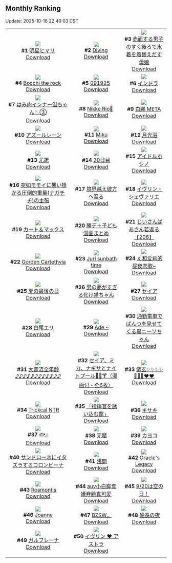 ## Monthly Ranking
Update: 2025-10-18 22:40:03 CST

|      |      |      |
| :----: | :----: | :----: |
| ![](https://i.pixiv.re/c/240x480/img-master/img/2025/09/20/00/00/18/135297113_p0_master1200.jpg)<br>**#1** [明星ヒマリ](https://www.pixiv.net/artworks/135297113)<br>[Download](https://i.pixiv.re/img-original/img/2025/09/20/00/00/18/135297113_p0.jpg) | ![](https://i.pixiv.re/c/240x480/img-master/img/2025/09/20/00/03/24/135297541_p0_master1200.jpg)<br>**#2** [Diving](https://www.pixiv.net/artworks/135297541)<br>[Download](https://i.pixiv.re/img-original/img/2025/09/20/00/03/24/135297541_p0.png) | ![](https://i.pixiv.re/c/240x480/img-master/img/2025/09/20/18/38/49/135325438_p0_master1200.jpg)<br>**#3** [赤面する男子のすぐ後ろで水着を着替えだす母娘](https://www.pixiv.net/artworks/135325438)<br>[Download](https://i.pixiv.re/img-original/img/2025/09/20/18/38/49/135325438_p0.jpg) |
| ![](https://i.pixiv.re/c/240x480/img-master/img/2025/09/20/14/20/49/135317145_p0_master1200.jpg)<br>**#4** [Bocchi the rock](https://www.pixiv.net/artworks/135317145)<br>[Download](https://i.pixiv.re/img-original/img/2025/09/20/14/20/49/135317145_p0.jpg) | ![](https://i.pixiv.re/c/240x480/img-master/img/2025/09/19/01/07/28/135263274_p0_master1200.jpg)<br>**#5** [091925](https://www.pixiv.net/artworks/135263274)<br>[Download](https://i.pixiv.re/img-original/img/2025/09/19/01/07/28/135263274_p0.jpg) | ![](https://i.pixiv.re/c/240x480/img-master/img/2025/09/20/00/00/21/135297130_p0_master1200.jpg)<br>**#6** [インドラ](https://www.pixiv.net/artworks/135297130)<br>[Download](https://i.pixiv.re/img-original/img/2025/09/20/00/00/21/135297130_p0.jpg) |
| ![](https://i.pixiv.re/c/240x480/img-master/img/2025/09/20/22/46/23/135336408_p0_master1200.jpg)<br>**#7** [はみ肉インナー蛍ちゃん🪡③](https://www.pixiv.net/artworks/135336408)<br>[Download](https://i.pixiv.re/img-original/img/2025/09/20/22/46/23/135336408_p0.png) | ![](https://i.pixiv.re/c/240x480/img-master/img/2025/09/20/00/05/22/135297700_p0_master1200.jpg)<br>**#8** [Nikke Rio🐰](https://www.pixiv.net/artworks/135297700)<br>[Download](https://i.pixiv.re/img-original/img/2025/09/20/00/05/22/135297700_p0.jpg) | ![](https://i.pixiv.re/c/240x480/img-master/img/2025/09/19/14/31/33/135277249_p0_master1200.jpg)<br>**#9** [白鵬 META](https://www.pixiv.net/artworks/135277249)<br>[Download](https://i.pixiv.re/img-original/img/2025/09/19/14/31/33/135277249_p0.jpg) |
| ![](https://i.pixiv.re/c/240x480/img-master/img/2025/09/19/20/11/20/135287100_p0_master1200.jpg)<br>**#10** [アズールレーン](https://www.pixiv.net/artworks/135287100)<br>[Download](https://i.pixiv.re/img-original/img/2025/09/19/20/11/20/135287100_p0.jpg) | ![](https://i.pixiv.re/c/240x480/img-master/img/2025/09/18/00/00/34/135224547_p0_master1200.jpg)<br>**#11** [Miku](https://www.pixiv.net/artworks/135224547)<br>[Download](https://i.pixiv.re/img-original/img/2025/09/18/00/00/34/135224547_p0.jpg) | ![](https://i.pixiv.re/c/240x480/img-master/img/2025/09/22/01/53/48/135384622_p0_master1200.jpg)<br>**#12** [月光浴](https://www.pixiv.net/artworks/135384622)<br>[Download](https://i.pixiv.re/img-original/img/2025/09/22/01/53/48/135384622_p0.jpg) |
| ![](https://i.pixiv.re/c/240x480/img-master/img/2025/09/20/13/51/21/135316275_p0_master1200.jpg)<br>**#13** [尤諾](https://www.pixiv.net/artworks/135316275)<br>[Download](https://i.pixiv.re/img-original/img/2025/09/20/13/51/21/135316275_p0.jpg) | ![](https://i.pixiv.re/c/240x480/img-master/img/2025/09/20/19/30/04/135327532_p0_master1200.jpg)<br>**#14** [20日目](https://www.pixiv.net/artworks/135327532)<br>[Download](https://i.pixiv.re/img-original/img/2025/09/20/19/30/04/135327532_p0.jpg) | ![](https://i.pixiv.re/c/240x480/img-master/img/2025/09/19/17/34/56/135281266_p0_master1200.jpg)<br>**#15** [アイドルホシノ](https://www.pixiv.net/artworks/135281266)<br>[Download](https://i.pixiv.re/img-original/img/2025/09/19/17/34/56/135281266_p0.png) |
| ![](https://i.pixiv.re/c/240x480/img-master/img/2025/09/21/21/00/08/135375886_p0_master1200.jpg)<br>**#16** [突如モモイに襲い掛かる圧倒的重量(ナガチチ)の主張](https://www.pixiv.net/artworks/135375886)<br>[Download](https://i.pixiv.re/img-original/img/2025/09/21/21/00/08/135375886_p0.jpg) | ![](https://i.pixiv.re/c/240x480/img-master/img/2025/09/20/00/02/35/135297468_p0_master1200.jpg)<br>**#17** [境界越え彼方へ至る](https://www.pixiv.net/artworks/135297468)<br>[Download](https://i.pixiv.re/img-original/img/2025/09/20/00/02/35/135297468_p0.jpg) | ![](https://i.pixiv.re/c/240x480/img-master/img/2025/09/19/00/00/23/135260334_p0_master1200.jpg)<br>**#18** [イヴリン・シェヴァリエ](https://www.pixiv.net/artworks/135260334)<br>[Download](https://i.pixiv.re/img-original/img/2025/09/19/00/00/23/135260334_p0.png) |
| ![](https://i.pixiv.re/c/240x480/img-master/img/2025/09/21/00/31/07/135339708_p0_master1200.jpg)<br>**#19** [カート＆マックス](https://www.pixiv.net/artworks/135339708)<br>[Download](https://i.pixiv.re/img-original/img/2025/09/21/00/31/07/135339708_p0.jpg) | ![](https://i.pixiv.re/c/240x480/img-master/img/2025/09/21/19/20/31/135371473_p0_master1200.jpg)<br>**#20** [勝デ＋子ども漫画まとめ](https://www.pixiv.net/artworks/135371473)<br>[Download](https://i.pixiv.re/img-original/img/2025/09/21/19/20/31/135371473_p0.jpg) | ![](https://i.pixiv.re/c/240x480/img-master/img/2025/09/20/11/09/44/135311935_p0_master1200.jpg)<br>**#21** [じいさんばあさん若返る【206】](https://www.pixiv.net/artworks/135311935)<br>[Download](https://i.pixiv.re/img-original/img/2025/09/20/11/09/44/135311935_p0.png) |
| ![](https://i.pixiv.re/c/240x480/img-master/img/2025/09/22/20/59/35/135414079_p0_master1200.jpg)<br>**#22** [Gorden Cartethyia](https://www.pixiv.net/artworks/135414079)<br>[Download](https://i.pixiv.re/img-original/img/2025/09/22/20/59/35/135414079_p0.jpg) | ![](https://i.pixiv.re/c/240x480/img-master/img/2025/09/20/02/47/29/135302887_p0_master1200.jpg)<br>**#23** [Juri sunbath time](https://www.pixiv.net/artworks/135302887)<br>[Download](https://i.pixiv.re/img-original/img/2025/09/20/02/47/29/135302887_p0.jpg) | ![](https://i.pixiv.re/c/240x480/img-master/img/2025/09/20/13/31/39/135315772_p0_master1200.jpg)<br>**#24** [♬和爱莉的昼夜恋歌~](https://www.pixiv.net/artworks/135315772)<br>[Download](https://i.pixiv.re/img-original/img/2025/09/20/13/31/39/135315772_p0.jpg) |
| ![](https://i.pixiv.re/c/240x480/img-master/img/2025/09/20/00/20/17/135298442_p0_master1200.jpg)<br>**#25** [夏の最後の日](https://www.pixiv.net/artworks/135298442)<br>[Download](https://i.pixiv.re/img-original/img/2025/09/20/00/20/17/135298442_p0.jpg) | ![](https://i.pixiv.re/c/240x480/img-master/img/2025/09/20/00/00/34/135297197_p0_master1200.jpg)<br>**#26** [男の夢がすぎる化け猫ちゃん](https://www.pixiv.net/artworks/135297197)<br>[Download](https://i.pixiv.re/img-original/img/2025/09/20/00/00/34/135297197_p0.jpg) | ![](https://i.pixiv.re/c/240x480/img-master/img/2025/09/22/12/40/16/135400125_p0_master1200.jpg)<br>**#27** [セイア](https://www.pixiv.net/artworks/135400125)<br>[Download](https://i.pixiv.re/img-original/img/2025/09/22/12/40/16/135400125_p0.png) |
| ![](https://i.pixiv.re/c/240x480/img-master/img/2025/09/22/00/30/01/135386252_p0_master1200.jpg)<br>**#28** [白尾エリ](https://www.pixiv.net/artworks/135386252)<br>[Download](https://i.pixiv.re/img-original/img/2025/09/22/00/30/01/135386252_p0.jpg) | ![](https://i.pixiv.re/c/240x480/img-master/img/2025/09/18/12/10/09/135238395_p0_master1200.jpg)<br>**#29** [Ade ~](https://www.pixiv.net/artworks/135238395)<br>[Download](https://i.pixiv.re/img-original/img/2025/09/18/12/10/09/135238395_p0.jpg) | ![](https://i.pixiv.re/c/240x480/img-master/img/2025/09/20/19/30/47/135327592_p0_master1200.jpg)<br>**#30** [通勤電車でぱんつを見せてくる黒ニーソちゃん](https://www.pixiv.net/artworks/135327592)<br>[Download](https://i.pixiv.re/img-original/img/2025/09/20/19/30/47/135327592_p0.jpg) |
| ![](https://i.pixiv.re/c/240x480/img-master/img/2025/09/20/00/00/51/135297249_p0_master1200.jpg)<br>**#31** [大昔涟全年龄♪♪♪♪♪♪♪♪♪♪♪♪](https://www.pixiv.net/artworks/135297249)<br>[Download](https://i.pixiv.re/img-original/img/2025/09/20/00/00/51/135297249_p0.jpg) | ![](https://i.pixiv.re/c/240x480/img-master/img/2025/09/22/08/00/27/135394904_p0_master1200.jpg)<br>**#32** [セイア、ミカ、ナギサとナイトプール🌴🌊🍸（漫画付・全6枚）](https://www.pixiv.net/artworks/135394904)<br>[Download](https://i.pixiv.re/img-original/img/2025/09/22/08/00/27/135394904_p0.jpg) | ![](https://i.pixiv.re/c/240x480/img-master/img/2025/09/21/10/31/51/135354122_p0_master1200.jpg)<br>**#33** [儀玄✨✨✨✨🐤🐤🐤❤️❤️](https://www.pixiv.net/artworks/135354122)<br>[Download](https://i.pixiv.re/img-original/img/2025/09/21/10/31/51/135354122_p0.jpg) |
| ![](https://i.pixiv.re/c/240x480/img-master/img/2025/09/19/15/28/18/135278322_p0_master1200.jpg)<br>**#34** [Trickcal NTR](https://www.pixiv.net/artworks/135278322)<br>[Download](https://i.pixiv.re/img-original/img/2025/09/19/15/28/18/135278322_p0.png) | ![](https://i.pixiv.re/c/240x480/img-master/img/2025/09/18/18/29/59/135246715_p0_master1200.jpg)<br>**#35** [「指揮官を誘い込む罠」](https://www.pixiv.net/artworks/135246715)<br>[Download](https://i.pixiv.re/img-original/img/2025/09/18/18/29/59/135246715_p0.png) | ![](https://i.pixiv.re/c/240x480/img-master/img/2025/09/19/23/33/03/135295870_p0_master1200.jpg)<br>**#36** [キサキ](https://www.pixiv.net/artworks/135295870)<br>[Download](https://i.pixiv.re/img-original/img/2025/09/19/23/33/03/135295870_p0.jpg) |
| ![](https://i.pixiv.re/c/240x480/img-master/img/2025/09/19/02/10/44/135264986_p0_master1200.jpg)<br>**#37** [🐟🎶](https://www.pixiv.net/artworks/135264986)<br>[Download](https://i.pixiv.re/img-original/img/2025/09/19/02/10/44/135264986_p0.jpg) | ![](https://i.pixiv.re/c/240x480/img-master/img/2025/09/21/15/05/59/135362031_p0_master1200.jpg)<br>**#38** [无题](https://www.pixiv.net/artworks/135362031)<br>[Download](https://i.pixiv.re/img-original/img/2025/09/21/15/05/59/135362031_p0.png) | ![](https://i.pixiv.re/c/240x480/img-master/img/2025/09/22/00/01/14/135384807_p0_master1200.jpg)<br>**#39** [カヨコ](https://www.pixiv.net/artworks/135384807)<br>[Download](https://i.pixiv.re/img-original/img/2025/09/22/00/01/14/135384807_p0.png) |
| ![](https://i.pixiv.re/c/240x480/img-master/img/2025/09/20/00/35/58/135299146_p0_master1200.jpg)<br>**#40** [サンドローネにイタズラするコロンビーナ](https://www.pixiv.net/artworks/135299146)<br>[Download](https://i.pixiv.re/img-original/img/2025/09/20/00/35/58/135299146_p0.png) | ![](https://i.pixiv.re/c/240x480/img-master/img/2025/09/19/22/00/14/135291696_p0_master1200.jpg)<br>**#41** [浅間](https://www.pixiv.net/artworks/135291696)<br>[Download](https://i.pixiv.re/img-original/img/2025/09/19/22/00/14/135291696_p0.jpg) | ![](https://i.pixiv.re/c/240x480/img-master/img/2025/09/23/20/48/04/135342793_p0_master1200.jpg)<br>**#42** [Oracle's Legacy](https://www.pixiv.net/artworks/135342793)<br>[Download](https://i.pixiv.re/img-original/img/2025/09/23/20/48/04/135342793_p0.png) |
| ![](https://i.pixiv.re/c/240x480/img-master/img/2025/09/20/00/10/42/135298019_p0_master1200.jpg)<br>**#43** [Rosmontis](https://www.pixiv.net/artworks/135298019)<br>[Download](https://i.pixiv.re/img-original/img/2025/09/20/00/10/42/135298019_p0.jpg) | ![](https://i.pixiv.re/c/240x480/img-master/img/2025/09/21/00/48/54/135342270_p0_master1200.jpg)<br>**#44** [auv小白脚套嫌弃脸真可爱](https://www.pixiv.net/artworks/135342270)<br>[Download](https://i.pixiv.re/img-original/img/2025/09/21/00/48/54/135342270_p0.jpg) | ![](https://i.pixiv.re/c/240x480/img-master/img/2025/09/20/14/19/05/135317099_p0_master1200.jpg)<br>**#45** [9/20は空の日！](https://www.pixiv.net/artworks/135317099)<br>[Download](https://i.pixiv.re/img-original/img/2025/09/20/14/19/05/135317099_p0.png) |
| ![](https://i.pixiv.re/c/240x480/img-master/img/2025/09/19/20/58/46/135288872_p0_master1200.jpg)<br>**#46** [Joanne](https://www.pixiv.net/artworks/135288872)<br>[Download](https://i.pixiv.re/img-original/img/2025/09/19/20/58/46/135288872_p0.jpg) | ![](https://i.pixiv.re/c/240x480/img-master/img/2025/09/20/03/14/55/135303115_p0_master1200.jpg)<br>**#47** [BZSW，](https://www.pixiv.net/artworks/135303115)<br>[Download](https://i.pixiv.re/img-original/img/2025/09/20/03/14/55/135303115_p0.png) | ![](https://i.pixiv.re/c/240x480/img-master/img/2025/09/21/19/17/53/135371375_p0_master1200.jpg)<br>**#48** [船長の夜](https://www.pixiv.net/artworks/135371375)<br>[Download](https://i.pixiv.re/img-original/img/2025/09/21/19/17/53/135371375_p0.jpg) |
| ![](https://i.pixiv.re/c/240x480/img-master/img/2025/09/18/15/20/53/135241914_p0_master1200.jpg)<br>**#49** [ガルブレーナ](https://www.pixiv.net/artworks/135241914)<br>[Download](https://i.pixiv.re/img-original/img/2025/09/18/15/20/53/135241914_p0.png) | ![](https://i.pixiv.re/c/240x480/img-master/img/2025/09/18/11/47/50/135237807_p0_master1200.jpg)<br>**#50** [イヴリン ♥️ アストラ](https://www.pixiv.net/artworks/135237807)<br>[Download](https://i.pixiv.re/img-original/img/2025/09/18/11/47/50/135237807_p0.png) |
|      |

